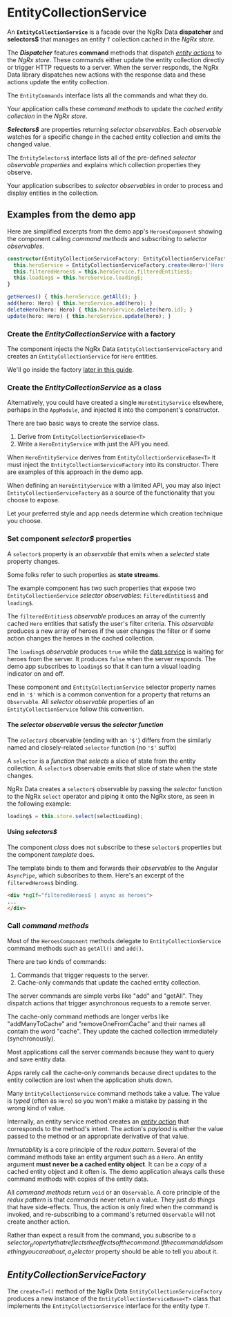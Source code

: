 # EntityCollectionService

An **`EntityCollectionService`** is a facade over the NgRx Data **dispatcher** and **selectors$** that manages an entity `T` collection cached in the _NgRx store_.

The **_Dispatcher_** features **command** methods that dispatch [_entity actions_](guide/data/entity-actions) to the _NgRx store_.
These commands either update the entity collection directly or trigger HTTP requests to a server. When the server responds, the NgRx Data library dispatches new actions with the response data and these actions update the entity collection.

The `EntityCommands` interface lists all the commands and what they do.

Your application calls these _command methods_ to update
the _cached entity collection_ in the _NgRx store_.

**_Selectors$_** are properties returning _selector observables_.
Each _observable_ watches for a specific change in the cached entity collection and emits the changed value.

The `EntitySelectors$` interface lists all of the pre-defined _selector observable properties_ and
explains which collection properties they observe.

Your application subscribes to _selector observables_
in order to process and display entities in the collection.

## Examples from the demo app

Here are simplified excerpts from the demo app's `HeroesComponent` showing the component calling _command methods_ and subscribing to _selector observables_.

```typescript
constructor(EntityCollectionServiceFactory: EntityCollectionServiceFactory) {
  this.heroService = EntityCollectionServiceFactory.create<Hero>('Hero');
  this.filteredHeroes$ = this.heroService.filteredEntities$;
  this.loading$ = this.heroService.loading$;
}

getHeroes() { this.heroService.getAll(); }
add(hero: Hero) { this.heroService.add(hero); }
deleteHero(hero: Hero) { this.heroService.delete(hero.id); }
update(hero: Hero) { this.heroService.update(hero); }
```

### Create the _EntityCollectionService_ with a factory

The component injects the NgRx Data `EntityCollectionServiceFactory` and
creates an `EntityCollectionService` for `Hero` entities.

<div class="alert is-helpful">

We'll go inside the factory [later in this guide](#entitycollectionservicefactory).

</div>

### Create the _EntityCollectionService_ as a class

Alternatively, you could have created a single `HeroEntityService` elsewhere, perhaps in the `AppModule`, and injected it into the component's constructor.

There are two basic ways to create the service class.

1.  Derive from `EntityCollectionServiceBase<T>`
1.  Write a `HeroEntityService` with just the API you need.

When `HeroEntityService` derives from `EntityCollectionServiceBase<T>` it must inject the `EntityCollectionServiceFactory` into its constructor.
There are examples of this approach in the demo app.

When defining an `HeroEntityService` with a limited API,
you may also inject `EntityCollectionServiceFactory` as a source of the
functionality that you choose to expose.

Let your preferred style and app needs determine which creation technique you choose.

### Set component _selector$_ properties

A `selector$` property is an _observable_ that emits when a _selected_ state property changes.

<div class="alert is-helpful">

Some folks refer to such properties as **state streams**.

</div>

The example component has two such properties that expose two `EntityCollectionService` _selector observables_: `filteredEntities$` and `loading$`.

The `filteredEntities$` _observable_ produces an array of the currently cached `Hero` entities that satisfy the user's filter criteria.
This _observable_ produces a new array of heroes if the user
changes the filter or if some action changes the heroes in the cached collection.

The `loading$` _observable_ produces `true` while the
[data service](guide/data/entity-dataservice) is waiting for heroes from the server.
It produces `false` when the server responds.
The demo app subscribes to `loading$` so that it can turn a visual loading indicator on and off.

<div class="alert is-helpful">

These component and `EntityCollectionService` selector property names end in `'$'` which is a common convention for a property that returns an `Observable`.
All _selector observable_ properties of an `EntityCollectionService` follow this convention.

</div>

#### The _selector observable_ versus the _selector function_

The _`selector$`_ observable (ending with an `'$'`) differs from the similarly named and
closely-related `selector` function (no `'$'` suffix)

A `selector` is a _function_ that _selects_ a slice of state from the entity collection.
A `selector$` observable emits that slice of state when the state changes.

NgRx Data creates a `selector$` observable by passing the _selector_ function to the NgRx `select` operator and piping it onto the NgRx store, as seen in the following example:

```typescript
loading$ = this.store.select(selectLoading);
```

#### Using _selectors$_

The component _class_ does not subscribe to these `selector$` properties but the component _template_ does.

The template binds to them and forwards their _observables_ to the Angular `AsyncPipe`, which subscribes to them.
Here's an excerpt of the `filteredHeroes$` binding.

```html
<div *ngIf="filteredHeroes$ | async as heroes">
...
</div>
```

### Call _command methods_

Most of the `HeroesComponent` methods delegate to `EntityCollectionService` command methods such as `getAll()` and `add()`.

There are two kinds of commands:

1.  Commands that trigger requests to the server.
1.  Cache-only commands that update the cached entity collection.

The server commands are simple verbs like "add" and "getAll".
They dispatch actions that trigger asynchronous requests to a remote server.

The cache-only command methods are longer verbs like "addManyToCache" and "removeOneFromCache"
and their names all contain the word "cache".
They update the cached collection immediately (synchronously).

<div class="alert is-helpful">

Most applications call the server commands because they want to query and save entity data.

Apps rarely call the cache-only commands because direct updates to the entity collection
are lost when the application shuts down.

</div>

Many `EntityCollectionService` command methods take a value.
The value is _typed_ (often as `Hero`) so you won't make a mistake by passing in the wrong kind of value.

Internally, an entity service method creates an
[_entity action_](guide/data/entity-actions) that corresponds to the method's intent. The action's _payload_ is either the value passed to the method or an appropriate derivative of that value.

_Immutability_ is a core principle of the _redux pattern_.
Several of the command methods take an entity argument such as a `Hero`.
An entity argument **must never be a cached entity object**.
It can be a _copy_ of a cached entity object and it often is.
The demo application always calls these command methods with copies of the entity data.

All _command methods_ return `void` or an `Observable`.
A core principle of the _redux pattern_ is that _commands_ never return a value. They just _do things_ that have side-effects.
Thus, the action is only fired when the command is invoked, and re-subscribing to a command's returned `Observable` will not
create another action.

Rather than expect a result from the command,
you subscribe to a _selector$_ property that reflects
the effects of the command. If the command did something you care about, a _selector$_ property should be able to tell you about it.

## _EntityCollectionServiceFactory_

The `create<T>()` method of the NgRx Data `EntityCollectionServiceFactory` produces a new instance
of the `EntityCollectionServiceBase<T>` class that implements the `EntityCollectionService` interface for the entity type `T`.
